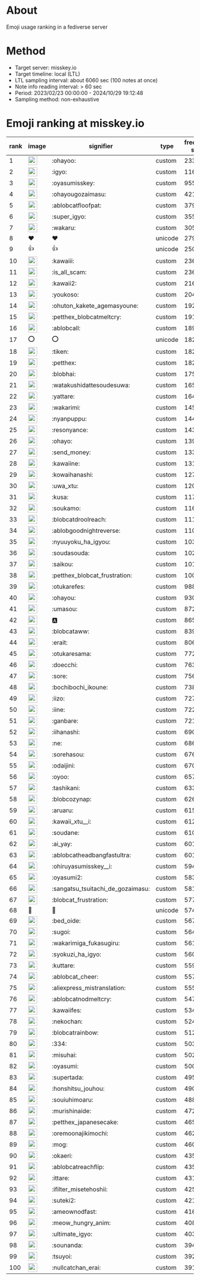 # About
Emoji usage ranking in a fediverse server

# Method
- Target server: misskey.io
- Target timeline: local (LTL)
- LTL sampling interval: about 6060 sec (100 notes at once)
- Note info reading interval: > 60 sec
- Period: 2023/02/23 00:00:00 - 2024/10/29 19:12:48 
- Sampling method: non-exhaustive

# Emoji ranking at misskey.io

|rank|image|signifier|type|frequency score|
|----|----|----|----|----|
|1|<img height="24" src="https://misskey.io/emoji/ohayoo.webp">|:ohayoo:|custom|233000|
|2|<img height="24" src="https://misskey.io/emoji/igyo.webp">|:igyo:|custom|116032|
|3|<img height="24" src="https://misskey.io/emoji/oyasumisskey.webp">|:oyasumisskey:|custom|95508|
|4|<img height="24" src="https://misskey.io/emoji/ohayougozaimasu.webp">|:ohayougozaimasu:|custom|42152|
|5|<img height="24" src="https://misskey.io/emoji/ablobcatfloofpat.webp">|:ablobcatfloofpat:|custom|37961|
|6|<img height="24" src="https://misskey.io/emoji/super_igyo.webp">|:super_igyo:|custom|35505|
|7|<img height="24" src="https://misskey.io/emoji/wakaru.webp">|:wakaru:|custom|30563|
|8|❤|❤|unicode|27953|
|9|👍|👍|unicode|25048|
|10|<img height="24" src="https://misskey.io/emoji/kawaiii.webp">|:kawaiii:|custom|23682|
|11|<img height="24" src="https://misskey.io/emoji/is_all_scam.webp">|:is_all_scam:|custom|23645|
|12|<img height="24" src="https://misskey.io/emoji/kawaii2.webp">|:kawaii2:|custom|21653|
|13|<img height="24" src="https://misskey.io/emoji/youkoso.webp">|:youkoso:|custom|20408|
|14|<img height="24" src="https://misskey.io/emoji/ohuton_kakete_agemasyoune.webp">|:ohuton_kakete_agemasyoune:|custom|19276|
|15|<img height="24" src="https://misskey.io/emoji/petthex_blobcatmeltcry.webp">|:petthex_blobcatmeltcry:|custom|19193|
|16|<img height="24" src="https://misskey.io/emoji/ablobcall.webp">|:ablobcall:|custom|18962|
|17|⭕|⭕|unicode|18250|
|18|<img height="24" src="https://misskey.io/emoji/tiken.webp">|:tiken:|custom|18200|
|19|<img height="24" src="https://misskey.io/emoji/petthex.webp">|:petthex:|custom|18200|
|20|<img height="24" src="https://misskey.io/emoji/blobhai.webp">|:blobhai:|custom|17536|
|21|<img height="24" src="https://misskey.io/emoji/watakushidattesoudesuwa.webp">|:watakushidattesoudesuwa:|custom|16524|
|22|<img height="24" src="https://misskey.io/emoji/yattare.webp">|:yattare:|custom|16483|
|23|<img height="24" src="https://misskey.io/emoji/wakarimi.webp">|:wakarimi:|custom|14579|
|24|<img height="24" src="https://misskey.io/emoji/nyanpuppu.webp">|:nyanpuppu:|custom|14430|
|25|<img height="24" src="https://misskey.io/emoji/resonyance.webp">|:resonyance:|custom|14358|
|26|<img height="24" src="https://misskey.io/emoji/ohayo.webp">|:ohayo:|custom|13944|
|27|<img height="24" src="https://misskey.io/emoji/send_money.webp">|:send_money:|custom|13373|
|28|<img height="24" src="https://misskey.io/emoji/kawaiine.webp">|:kawaiine:|custom|13162|
|29|<img height="24" src="https://misskey.io/emoji/kowaihanashi.webp">|:kowaihanashi:|custom|12758|
|30|<img height="24" src="https://misskey.io/emoji/uwa_xtu.webp">|:uwa_xtu:|custom|12061|
|31|<img height="24" src="https://misskey.io/emoji/kusa.webp">|:kusa:|custom|11739|
|32|<img height="24" src="https://misskey.io/emoji/soukamo.webp">|:soukamo:|custom|11646|
|33|<img height="24" src="https://misskey.io/emoji/blobcatdroolreach.webp">|:blobcatdroolreach:|custom|11143|
|34|<img height="24" src="https://misskey.io/emoji/ablobgoodnightreverse.webp">|:ablobgoodnightreverse:|custom|11085|
|35|<img height="24" src="https://misskey.io/emoji/nyuuyoku_ha_igyou.webp">|:nyuuyoku_ha_igyou:|custom|10352|
|36|<img height="24" src="https://misskey.io/emoji/soudasouda.webp">|:soudasouda:|custom|10235|
|37|<img height="24" src="https://misskey.io/emoji/saikou.webp">|:saikou:|custom|10121|
|38|<img height="24" src="https://misskey.io/emoji/petthex_blobcat_frustration.webp">|:petthex_blobcat_frustration:|custom|10081|
|39|<img height="24" src="https://misskey.io/emoji/otukarefes.webp">|:otukarefes:|custom|9887|
|40|<img height="24" src="https://misskey.io/emoji/ohayou.webp">|:ohayou:|custom|9301|
|41|<img height="24" src="https://misskey.io/emoji/umasou.webp">|:umasou:|custom|8728|
|42|<img height="24" src="https://misskey.io/emoji/a.webp">|:a:|custom|8650|
|43|<img height="24" src="https://misskey.io/emoji/blobcataww.webp">|:blobcataww:|custom|8390|
|44|<img height="24" src="https://misskey.io/emoji/erait.webp">|:erait:|custom|8065|
|45|<img height="24" src="https://misskey.io/emoji/otukaresama.webp">|:otukaresama:|custom|7726|
|46|<img height="24" src="https://misskey.io/emoji/doecchi.webp">|:doecchi:|custom|7638|
|47|<img height="24" src="https://misskey.io/emoji/sore.webp">|:sore:|custom|7561|
|48|<img height="24" src="https://misskey.io/emoji/bochibochi_ikoune.webp">|:bochibochi_ikoune:|custom|7387|
|49|<img height="24" src="https://misskey.io/emoji/iizo.webp">|:iizo:|custom|7270|
|50|<img height="24" src="https://misskey.io/emoji/iine.webp">|:iine:|custom|7220|
|51|<img height="24" src="https://misskey.io/emoji/ganbare.webp">|:ganbare:|custom|7219|
|52|<img height="24" src="https://misskey.io/emoji/iihanashi.webp">|:iihanashi:|custom|6908|
|53|<img height="24" src="https://misskey.io/emoji/ne.webp">|:ne:|custom|6861|
|54|<img height="24" src="https://misskey.io/emoji/sorehasou.webp">|:sorehasou:|custom|6769|
|55|<img height="24" src="https://misskey.io/emoji/odaijini.webp">|:odaijini:|custom|6708|
|56|<img height="24" src="https://misskey.io/emoji/oyoo.webp">|:oyoo:|custom|6574|
|57|<img height="24" src="https://misskey.io/emoji/tashikani.webp">|:tashikani:|custom|6334|
|58|<img height="24" src="https://misskey.io/emoji/blobcozynap.webp">|:blobcozynap:|custom|6261|
|59|<img height="24" src="https://misskey.io/emoji/aruaru.webp">|:aruaru:|custom|6159|
|60|<img height="24" src="https://misskey.io/emoji/kawaii_xtu__i.webp">|:kawaii_xtu__i:|custom|6129|
|61|<img height="24" src="https://misskey.io/emoji/soudane.webp">|:soudane:|custom|6101|
|62|<img height="24" src="https://misskey.io/emoji/ai_yay.webp">|:ai_yay:|custom|6017|
|63|<img height="24" src="https://misskey.io/emoji/ablobcatheadbangfastultra.webp">|:ablobcatheadbangfastultra:|custom|6013|
|64|<img height="24" src="https://misskey.io/emoji/ohiruyasumisskey__i.webp">|:ohiruyasumisskey__i:|custom|5949|
|65|<img height="24" src="https://misskey.io/emoji/oyasumi2.webp">|:oyasumi2:|custom|5836|
|66|<img height="24" src="https://misskey.io/emoji/sangatsu_tsuitachi_de_gozaimasu.webp">|:sangatsu_tsuitachi_de_gozaimasu:|custom|5818|
|67|<img height="24" src="https://misskey.io/emoji/blobcat_frustration.webp">|:blobcat_frustration:|custom|5772|
|68|🎉|🎉|unicode|5741|
|69|<img height="24" src="https://misskey.io/emoji/bed_oide.webp">|:bed_oide:|custom|5673|
|70|<img height="24" src="https://misskey.io/emoji/sugoi.webp">|:sugoi:|custom|5649|
|71|<img height="24" src="https://misskey.io/emoji/wakarimiga_fukasugiru.webp">|:wakarimiga_fukasugiru:|custom|5615|
|72|<img height="24" src="https://misskey.io/emoji/syokuzi_ha_igyo.webp">|:syokuzi_ha_igyo:|custom|5604|
|73|<img height="24" src="https://misskey.io/emoji/kuttare.webp">|:kuttare:|custom|5594|
|74|<img height="24" src="https://misskey.io/emoji/ablobcat_cheer.webp">|:ablobcat_cheer:|custom|5576|
|75|<img height="24" src="https://misskey.io/emoji/aliexpress_mistranslation.webp">|:aliexpress_mistranslation:|custom|5552|
|76|<img height="24" src="https://misskey.io/emoji/ablobcatnodmeltcry.webp">|:ablobcatnodmeltcry:|custom|5475|
|77|<img height="24" src="https://misskey.io/emoji/kawaiifes.webp">|:kawaiifes:|custom|5349|
|78|<img height="24" src="https://misskey.io/emoji/nekochan.webp">|:nekochan:|custom|5246|
|79|<img height="24" src="https://misskey.io/emoji/blobcatrainbow.webp">|:blobcatrainbow:|custom|5121|
|80|<img height="24" src="https://misskey.io/emoji/334.webp">|:334:|custom|5030|
|81|<img height="24" src="https://misskey.io/emoji/misuhai.webp">|:misuhai:|custom|5025|
|82|<img height="24" src="https://misskey.io/emoji/oyasumi.webp">|:oyasumi:|custom|5000|
|83|<img height="24" src="https://misskey.io/emoji/supertada.webp">|:supertada:|custom|4951|
|84|<img height="24" src="https://misskey.io/emoji/honshitsu_jouhou.webp">|:honshitsu_jouhou:|custom|4908|
|85|<img height="24" src="https://misskey.io/emoji/souiuhimoaru.webp">|:souiuhimoaru:|custom|4888|
|86|<img height="24" src="https://misskey.io/emoji/murishinaide.webp">|:murishinaide:|custom|4720|
|87|<img height="24" src="https://misskey.io/emoji/petthex_japanesecake.webp">|:petthex_japanesecake:|custom|4659|
|88|<img height="24" src="https://misskey.io/emoji/oremoonajikimochi.webp">|:oremoonajikimochi:|custom|4620|
|89|<img height="24" src="https://misskey.io/emoji/mog.webp">|:mog:|custom|4603|
|90|<img height="24" src="https://misskey.io/emoji/okaeri.webp">|:okaeri:|custom|4359|
|91|<img height="24" src="https://misskey.io/emoji/ablobcatreachflip.webp">|:ablobcatreachflip:|custom|4351|
|92|<img height="24" src="https://misskey.io/emoji/ittare.webp">|:ittare:|custom|4311|
|93|<img height="24" src="https://misskey.io/emoji/ifilter_misetehoshii.webp">|:ifilter_misetehoshii:|custom|4254|
|94|<img height="24" src="https://misskey.io/emoji/suteki2.webp">|:suteki2:|custom|4218|
|95|<img height="24" src="https://misskey.io/emoji/ameownodfast.webp">|:ameownodfast:|custom|4169|
|96|<img height="24" src="https://misskey.io/emoji/meow_hungry_anim.webp">|:meow_hungry_anim:|custom|4082|
|97|<img height="24" src="https://misskey.io/emoji/ultimate_igyo.webp">|:ultimate_igyo:|custom|4034|
|98|<img height="24" src="https://misskey.io/emoji/sounanda.webp">|:sounanda:|custom|3941|
|99|<img height="24" src="https://misskey.io/emoji/tsuyoi.webp">|:tsuyoi:|custom|3922|
|100|<img height="24" src="https://misskey.io/emoji/nullcatchan_erai.webp">|:nullcatchan_erai:|custom|3911|
